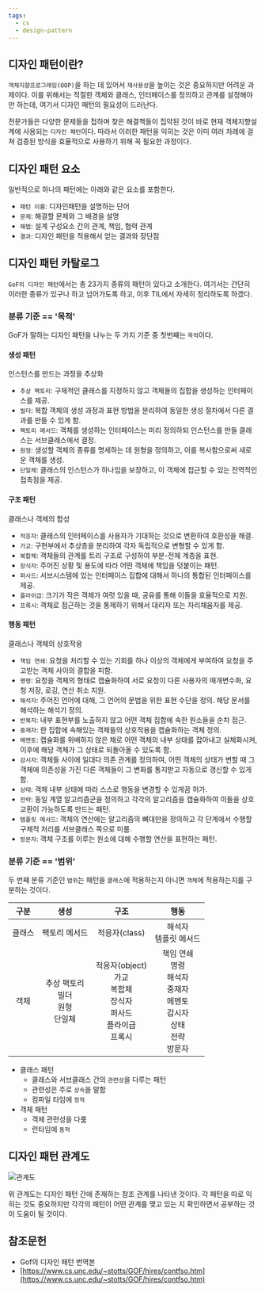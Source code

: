 ```yaml
---
tags:
  - cs
  - design-pattern
---
```


디자인 패턴이란?
---

`객체지향프로그래밍(OOP)`을 하는 데 있어서 `재사용성`을 높이는 것은 중요하지만 어려운 과제이다. 이를 위해서는 적절한 객체와 클래스, 인터페이스를 정의하고 관계를 설정해야만 하는데, 여기서 디자인 패턴의 필요성이 드러난다. 

전문가들은 다양한 문제들을 접하며 찾은 해결책들이 집약된 것이 바로 현재 객체지향설계에 사용되는 `디자인 패턴`이다. 따라서 이러한 패턴을 익히는 것은 이미 여러 차례에 걸쳐 검증된 방식을 효율적으로 사용하기 위해 꼭 필요한 과정이다.

디자인 패턴 요소
---

일반적으로 하나의 패턴에는 아래와 같은 요소를 포함한다.

- `패턴 이름`: 디자인패턴을 설명하는 단어
- `문제`: 해결할 문제와 그 배경을 설명
- `해법`: 설계 구성요소 간의 관계, 책임, 협력 관계
- `결과`: 디자인 패턴을 적용해서 얻는 결과와 장단점

디자인 패턴 카탈로그
---

`GoF의 디자인 패턴`에서는 총 23가지 종류의 패턴이 있다고 소개한다. 여기서는 간단히 이러한 종류가 있구나 하고 넘어가도록 하고, 이후 TIL에서 자세히 정리하도록 하겠다.

### 분류 기준 == '목적'

GoF가 말하는 디자인 패턴을 나누는 두 가지 기준 중 첫번째는 `목적`이다.

#### 생성 패턴

인스턴스를 만드는 과정을 추상화

- `추상 팩토리`: 구체적인 클래스를 지정하지 않고 객체들의 집합을 생성하는 인터페이스를 제공.
- `빌더`: 복합 객체의 생성 과정과 표현 방법을 분리하여 동일한 생성 절차에서 다른 결과를 만들 수 있게 함.
- `팩토리 메서드`: 객체를 생성하는 인터페이스는 미리 정의하되 인스턴스를 만들 클래스는 서브클래스에서 결정.
- `원형`: 생성할 객체의 종류를 명세하는 데 원형을 정의하고, 이를 복사함으로써 새로운 객체를 생성.
- `단일체`: 클래스의 인스턴스가 하나임을 보장하고, 이 객체에 접근할 수 있는 전역적인 접촉점을 제공.

#### 구조 패턴

클래스나 객체의 합성

- `적응자`: 클래스의 인터페이스를 사용자가 기대하는 것으로 변환하여 호환성을 해결.
- `가교`: 구현부에서 추상층을 분리하여 각자 독립적으로 변형할 수 있게 함.
- `복합체`: 객체들의 관계를 트리 구조로 구성하여 부분-전체 계층을 표현.
- `장식자`: 주어진 상황 및 용도에 따라 어떤 객체에 책임을 덧붙이는 패턴.
- `퍼사드`: 서브시스템에 있는 인터페이스 집합에 대해서 하나의 통합된 인터페이스를 제공.
- `플라이급`: 크기가 작은 객체가 여럿 있을 때, 공유를 통해 이들을 효율적으로 지원.
- `프록시`: 객체로 접근하는 것을 통제하기 위해서 대리자 또는 자리채움자를 제공.

#### 행동 패턴

클래스나 객체의 상호작용

- `책임 연쇄`: 요청을 처리할 수 있는 기회를 하나 이상의 객체에게 부여하여 요청을 주고받는 객체 사이의 결합을 피함.
- `명령`: 요청을 객체의 형태로 캡슐화하여 서로 요청이 다른 사용자의 매개변수화, 요청 저장, 로깅, 연산 취소 지원.
- `해석자`: 주어진 언어에 대해, 그 언어의 문법을 위한 표현 수단을 정의. 해당 문서를 해석하는 해석기 정의.
- `반복자`: 내부 표현부를 노출하지 않고 어떤 객체 집합에 속한 원소들을 순차 접근.
- `중재자`: 한 집합에 속해있는 객체들의 상호작용을 캡슐화하는 객체 정의.
- `메멘토`: 캡슐화를 위배하지 않은 채로 어떤 객체의 내부 상태를 잡아내고 실체화시켜, 이후에 해당 객체가 그 상태로 되돌아올 수 있도록 함.
- `감시자`: 객체들 사이에 일대다 의존 관계를 정의하여, 어떤 객체의 상태가 변할 때 그 객체에 의존성을 가진 다른 객체들이 그 변화를 통지받고 자동으로 갱신할 수 있게 함.
- `상태`: 객체 내부 상태에 따라 스스로 행동을 변경할 수 있게끔 허가.
- `전략`: 동일 계열 알고리즘군을 정의하고 각각의 알고리즘을 캡슐화하여 이들을 상호 교환이 가능하도록 만드는 패턴.
- `템플릿 메서드`: 객체의 연산에는 알고리즘의 뼈대만을 정의하고 각 단계에서 수행할 구체적 처리를 서브클래스 쪽으로 미룸.
- `방문자`: 객체 구조를 이루는 원소에 대해 수행할 연산을 표현하는 패턴.

### 분류 기준 == '범위'

두 번째 분류 기준인 `범위`는 패턴을 `클래스`에 적용하는지 아니면 `객체`에 적용하는지를 구분하는 것이다.

|구분|생성|구조|행동|
|:--:|:--:|:--:|:--:|
|클래스|팩토리 메서드|적응자(class)|해석자<br>템플릿 메서드|
|객체|추상 팩토리<br>빌더<br>원형<br>단일체|적응자(object)<br>가교<br>복합체<br>장식자<br>퍼사드<br>플라이급<br>프록시|책임 연쇄<br>명령<br>해석자<br>중재자<br>메멘토<br>감시자<br>상태<br>전략<br>방문자|

- 클래스 패턴
  - 클래스와 서브클래스 간의 `관련성`을 다루는 패턴
  - 관련성은 주로 `상속`을 말함
  - 컴파일 타임에 `정적`
- 객체 패턴
  - 객체 관련성을 다룸
  - 런타임에 `동적`
  
디자인 패턴 관계도
---

![관계도](https://www.cs.unc.edu/~stotts/GOF/hires/Pictures/bigmap.gif)

위 관계도는 디자인 패턴 간에 존재하는 참조 관계를 나타낸 것이다. 각 패턴을 따로 익히는 것도 중요하지만 각각의 패턴이 어떤 관계를 맺고 있는 지 확인하면서 공부하는 것이 도움이 될 것이다.

참조문헌
---

- Gof의 디자인 패턴 번역본
- [https://www.cs.unc.edu/~stotts/GOF/hires/contfso.htm](https://www.cs.unc.edu/~stotts/GOF/hires/contfso.htm)